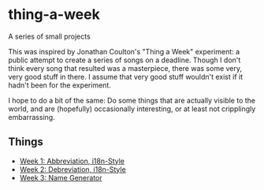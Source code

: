 thing-a-week
============

A series of small projects

This was inspired by Jonathan Coulton's "Thing a Week" experiment:  a public
attempt to create a series of songs on a deadline.  Though I don't think every
song that resulted was a masterpiece, there was some very, very good stuff in
there.  I assume that very good stuff wouldn't exist if it hadn't been for the
experiment.

I hope to do a bit of the same:  Do some things that are actually visible to
the world, and are (hopefully) occasionally interesting, or at least not
cripplingly embarrassing.

Things
------
* [Week 1:  Abbreviation, i18n-Style](week1/)
* [Week 2:  Debreviation, i18n-Style](week2/)
* [Week 3:  Name Generator](week3/)
